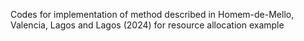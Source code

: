 Codes for implementation of method described in Homem-de-Mello, Valencia, Lagos and Lagos (2024) for resource allocation example 
